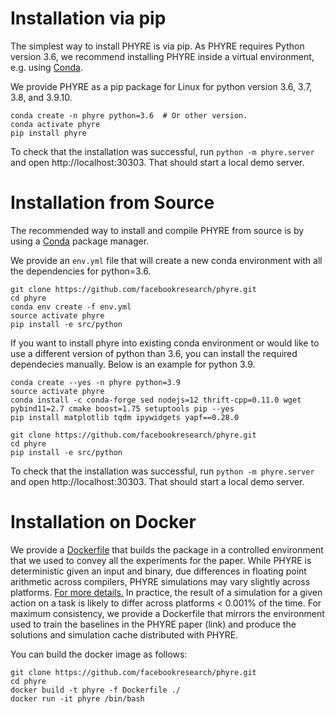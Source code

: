 # Installation via pip

 The simplest way to install PHYRE is via pip. As PHYRE requires Python version 3.6, we recommend installing PHYRE inside a virtual environment, e.g. using [Conda](https://docs.conda.io/en/latest/).

 We provide PHYRE as a pip package for Linux for python version 3.6, 3.7, 3.8, and 3.9.10.

```(bash)
conda create -n phyre python=3.6  # Or other version.
conda activate phyre
pip install phyre
```

  To check that the installation was successful, run `python -m phyre.server` and open http://localhost:30303. That should start a local demo server.

 # Installation from Source
The recommended way to install and compile PHYRE from source is by using a [Conda](https://docs.conda.io/en/latest/) package manager.


We provide an `env.yml` file that will create a new conda environment with all the dependencies for python=3.6.

 ```(bash)
git clone https://github.com/facebookresearch/phyre.git
cd phyre
conda env create -f env.yml
source activate phyre
pip install -e src/python
```

If you want to install phyre into existing conda environment or would like to use a different version of python than 3.6, you can install the required dependecies manually. Below is an example for python 3.9. 

```(bash)
conda create --yes -n phyre python=3.9
source activate phyre
conda install -c conda-forge sed nodejs=12 thrift-cpp=0.11.0 wget pybind11=2.7 cmake boost=1.75 setuptools pip --yes
pip install matplotlib tqdm ipywidgets yapf==0.28.0

git clone https://github.com/facebookresearch/phyre.git
cd phyre
pip install -e src/python
```

  To check that the installation was successful, run `python -m phyre.server` and open http://localhost:30303. That should start a local demo server.


 # Installation on Docker
We provide a [Dockerfile](Dockerfile) that builds the package in a controlled environment that we used to convey all the experiments for the paper.
While PHYRE is deterministic given an input and binary, due differences in floating point arithmetic across compilers, PHYRE simulations may vary slightly across platforms. [For more details.](https://github.com/erincatto/Box2D/wiki/FAQ#is-box2d-deterministic) In practice, the result of a simulation for a given action on a task is likely to differ across platforms < 0.001% of the time. For maximum consistency, we provide a Dockerfile that mirrors the environment used to train the baselines in the PHYRE paper (link) and produce the solutions and simulation cache distributed with PHYRE.

 You can build the docker image as follows:
```(bash)
git clone https://github.com/facebookresearch/phyre.git
cd phyre
docker build -t phyre -f Dockerfile ./
docker run -it phyre /bin/bash
```
